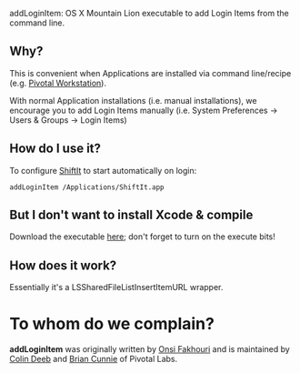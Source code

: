 addLoginItem: OS X Mountain Lion executable to add Login Items from the command line.

## Why?
This is convenient when Applications are installed via command line/recipe (e.g. [Pivotal Workstation](https://github.com/pivotal/pivotal_workstation)).

With normal Application installations (i.e. manual installations), we encourage you to add Login Items manually (i.e. System Preferences &rarr; Users &amp; Groups &rarr; Login Items)

## How do I use it?
To configure [ShiftIt](https://github.com/onsi/ShiftIt) to start automatically on login:

`addLoginItem /Applications/ShiftIt.app`

## But I don't want to install Xcode & compile
Download the executable [here](https://github.com/downloads/pivotalexperimental/addLoginItem/addLoginItem); don't forget to turn on the execute bits!

## How does it work?

Essentially it's a LSSharedFileListInsertItemURL wrapper.

# To whom do we complain?
**addLoginItem** was originally written by [Onsi Fakhouri](https://github.com/onsi) and is maintained by [Colin Deeb](https://github.com/) and [Brian Cunnie](https://github.com/briancunnie) of Pivotal Labs.